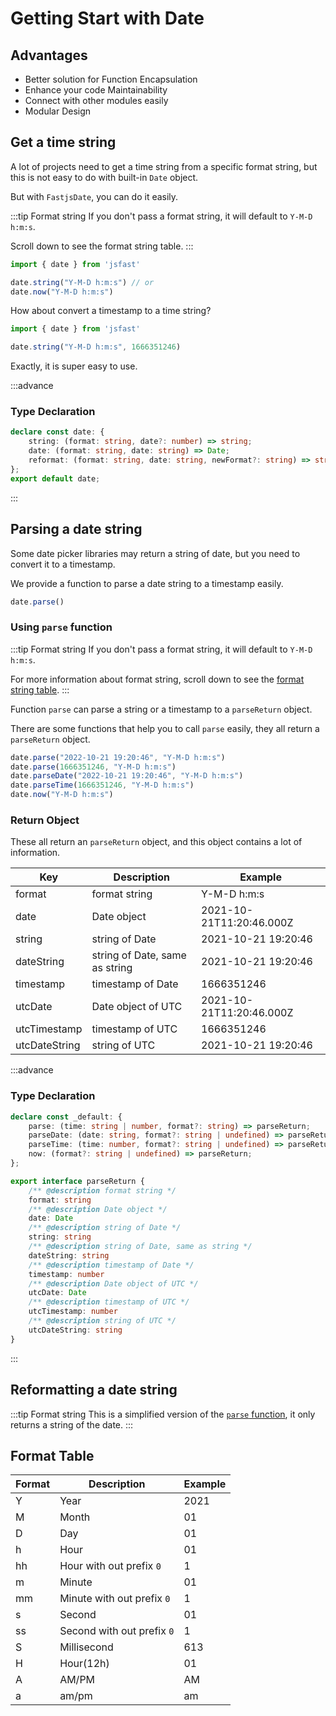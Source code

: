 # Getting Start with Date

## Advantages

- Better solution for Function Encapsulation
- Enhance your code Maintainability
- Connect with other modules easily
- Modular Design

## Get a time string

A lot of projects need to get a time string from a specific format string, but this is not easy to do with built-in `Date` object.

But with `FastjsDate`, you can do it easily.

:::tip Format string
If you don't pass a format string, it will default to `Y-M-D h:m:s`.

Scroll down to see the format string table.
:::

```typescript
import { date } from 'jsfast'

date.string("Y-M-D h:m:s") // or
date.now("Y-M-D h:m:s")
```

How about convert a timestamp to a time string?

```typescript
import { date } from 'jsfast'

date.string("Y-M-D h:m:s", 1666351246)
```

Exactly, it is super easy to use.

:::advance
### Type Declaration

```typescript
declare const date: {
    string: (format: string, date?: number) => string;
    date: (format: string, date: string) => Date;
    reformat: (format: string, date: string, newFormat?: string) => string;
};
export default date;
```
:::

## Parsing a date string

Some date picker libraries may return a string of date, but you need to convert it to a timestamp.

We provide a function to parse a date string to a timestamp easily.

```typescript
date.parse()
```

### Using `parse` function

:::tip Format string
If you don't pass a format string, it will default to `Y-M-D h:m:s`.

For more information about format string, scroll down to see the [format string table](/guide/date-start.html#format-table).
:::

Function `parse` can parse a string or a timestamp to a `parseReturn` object.

There are some functions that help you to call `parse` easily, they all return a `parseReturn` object.

```typescript
date.parse("2022-10-21 19:20:46", "Y-M-D h:m:s")
date.parse(1666351246, "Y-M-D h:m:s")
date.parseDate("2022-10-21 19:20:46", "Y-M-D h:m:s")
date.parseTime(1666351246, "Y-M-D h:m:s")
date.now("Y-M-D h:m:s")
```

### Return Object

These all return an `parseReturn` object, and this object contains a lot of information.

| Key           | Description                    | Example                  |
|---------------|--------------------------------|--------------------------|
| format        | format string                  | Y-M-D h\:m:s             |
| date          | Date object                    | 2021-10-21T11:20:46.000Z |
| string        | string of Date                 | 2021-10-21 19:20:46      |
| dateString    | string of Date, same as string | 2021-10-21 19:20:46      |
| timestamp     | timestamp of Date              | 1666351246               |
| utcDate       | Date object of UTC             | 2021-10-21T11:20:46.000Z |
| utcTimestamp  | timestamp of UTC               | 1666351246               |
| utcDateString | string of UTC                  | 2021-10-21 19:20:46      |

:::advance
### Type Declaration

```typescript
declare const _default: {
    parse: (time: string | number, format?: string) => parseReturn;
    parseDate: (date: string, format?: string | undefined) => parseReturn;
    parseTime: (time: number, format?: string | undefined) => parseReturn;
    now: (format?: string | undefined) => parseReturn;
};
```

```typescript
export interface parseReturn {
    /** @description format string */
    format: string
    /** @description Date object */
    date: Date
    /** @description string of Date */
    string: string
    /** @description string of Date, same as string */
    dateString: string
    /** @description timestamp of Date */
    timestamp: number
    /** @description Date object of UTC */
    utcDate: Date
    /** @description timestamp of UTC */
    utcTimestamp: number
    /** @description string of UTC */
    utcDateString: string
}
```
:::

## Reformatting a date string

:::tip Format string
This is a simplified version of the [`parse` function](/guide/date-start.html#parsing-a-date-string), it only returns a string of the date.
:::

## Format Table

| Format | Description | Example  |
|--------|-------------|----------|
| Y      | Year        | 2021     |
| M      | Month       | 01       |
| D      | Day         | 01       |
| h      | Hour        | 01       |
| hh     | Hour with out prefix `0`       | 1        |
| m      | Minute      | 01       |
| mm     | Minute with out prefix `0`     | 1        |
| s      | Second      | 01       |
| ss     | Second with out prefix `0`     | 1        |
| S      | Millisecond | 613      |
| H      | Hour(12h)   | 01       |
| A      | AM/PM       | AM       |
| a      | am/pm       | am       |